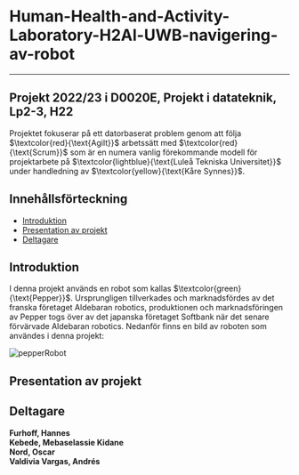 # Human-Health-and-Activity-Laboratory-H2Al-UWB-navigering-av-robot
-------------------------

## Projekt 2022/23 i D0020E, Projekt i datateknik, Lp2-3, H22

Projektet fokuserar på ett datorbaserat problem genom att följa $\textcolor{red}{\text{Agilt}}$ arbetssätt med $\textcolor{red}{\text{Scrum}}$ som är en numera vanlig förekommande modell för projektarbete på $\textcolor{lightblue}{\text{Luleå Tekniska Universitet}}$ under handledning av $\textcolor{yellow}{\text{Kåre Synnes}}$.

## Innehållsförteckning

* [Introduktion](#introduktion)
* [Presentation av projekt](#presentationavprojekt)
* [Deltagare](#deltagare)

## Introduktion

I denna projekt används en robot som kallas $\textcolor{green}{\text{Pepper}}$. Ursprungligen tillverkades och marknadsfördes av det franska företaget Aldebaran robotics, produktionen och marknadsföringen av Pepper togs över av det japanska företaget Softbank när det senare förvärvade Aldebaran robotics. Nedanför finns en bild av roboten som användes i denna projekt:

![pepperRobot](https://user-images.githubusercontent.com/76616663/204897743-6c06c4a4-7139-4081-8456-d8f60ffa7a7e.png)

## Presentation av projekt


## Deltagare 

**Furhoff, Hannes** <br>
**Kebede, Mebaselassie Kidane** <br>
**Nord, Oscar** <br>
**Valdivia Vargas, Andrés** <br>
